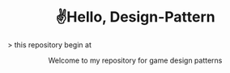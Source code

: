<h1 align="center"><strong>✌️Hello, Design-Pattern </strong></h1>
> this repository begin at
<p align="center"> Welcome to my repository for game design patterns </p>
